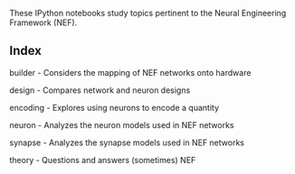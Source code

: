 These IPython notebooks study topics pertinent to the Neural Engineering
Framework (NEF). 

Index
-----
builder - Considers the mapping of NEF networks onto hardware

design - Compares network and neuron designs

encoding - Explores using neurons to encode a quantity

neuron -  Analyzes the neuron models used in NEF networks

synapse - Analyzes the synapse models used in NEF networks

theory - Questions and answers (sometimes) NEF
